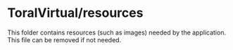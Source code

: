 # ToralVirtual/resources

This folder contains resources (such as images) needed by the application. This file can
be removed if not needed.
